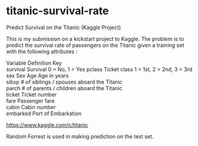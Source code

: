# titanic-survival-rate
Predict Survival on the Titanic (Kaggle Project)

This is my submission on a kickstart project to Kaggle. The problem is to predict the survival rate of passengers on the Titanic given a training set with the following attributes : 

Variable	Definition	Key <br>
survival	Survival	0 = No, 1 = Yes
pclass	Ticket class	1 = 1st, 2 = 2nd, 3 = 3rd
sex	Sex	
Age	Age in years	
sibsp	# of siblings / spouses aboard the Titanic	
parch	# of parents / children aboard the Titanic	
ticket	Ticket number	
fare	Passenger fare	
cabin	Cabin number	
embarked	Port of Embarkation

https://www.kaggle.com/c/titanic

Random Forrest is used in making prediction on the test set. 
